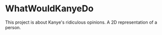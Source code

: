 # WhatWouldKanyeDo
This project is about Kanye's ridiculous opinions. A 2D representation of a person.
